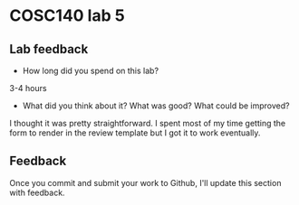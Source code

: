 # COSC140 lab 5

## Lab feedback

 * How long did you spend on this lab?

3-4 hours

 * What did you think about it?  What was good?  What could be improved?

I thought it was pretty straightforward. I spent most of my time getting the form to render in the review template but I got it to work eventually. 

## Feedback

Once you commit and submit your work to Github, I'll update this section with feedback.

